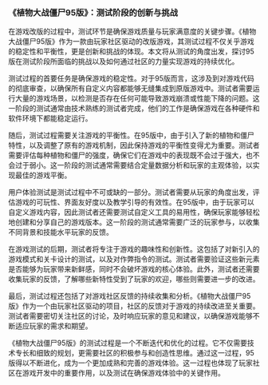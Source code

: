 ### 《植物大战僵尸95版》：测试阶段的创新与挑战

在游戏改版的过程中，测试环节是确保游戏质量与玩家满意度的关键步骤。《植物大战僵尸95版》作为一款由玩家社区驱动的改版游戏，其测试过程不仅关乎游戏的稳定性和平衡性，更是创新和挑战的体现。本文将从测试的角度出发，探讨95版在测试阶段所面临的挑战以及如何通过社区的力量实现游戏的持续优化。

测试过程的首要任务是确保游戏的稳定性。对于95版而言，这涉及到对游戏代码的彻底审查，以确保所有自定义内容都能够无缝集成到原版游戏中。测试者需要运行大量的游戏场景，以检测是否存在任何可能导致游戏崩溃或性能下降的问题。这一阶段的测试通常由技术熟练的测试者完成，他们的工作是确保游戏在各种硬件和软件环境下都能稳定运行。

随后，测试过程需要关注游戏的平衡性。在95版中，由于引入了新的植物和僵尸特性，以及调整了原有的游戏机制，因此保持游戏的平衡性变得尤为重要。测试者需要评估每种植物和僵尸的强度，确保它们在游戏中的表现既不会过于强大，也不会过于弱小。这一阶段的测试通常需要结合定量数据分析和玩家的主观体验，以实现最佳的游戏平衡。

用户体验测试是测试过程中不可或缺的一部分。测试者需要从玩家的角度出发，评估游戏的可玩性、界面友好度以及教学引导的有效性。在95版中，由于玩家可以自定义游戏内容，因此测试者还需要测试自定义工具的易用性，确保玩家能够轻松地创建和分享自己的游戏版本。这一阶段的测试通常需要广泛的玩家参与，以收集不同背景和技能水平玩家的反馈。

在游戏测试的后期，测试者将专注于游戏的趣味性和创新性。这包括了对新引入的游戏模式和关卡设计的测试，以及对作弊指令的测试。测试者需要验证这些新元素是否能够为玩家带来新鲜感，同时不会破坏游戏的核心体验。此外，测试者还需要收集玩家的反馈，了解哪些新特性受到了玩家的欢迎，哪些则需要进一步的改进。

最后，测试过程还包括了对游戏社区反馈的持续收集和分析。《植物大战僵尸95版》作为一个由玩家社区驱动的项目，社区的反馈对于游戏的持续改进至关重要。测试者需要密切关注社区的讨论，及时响应玩家的意见和建议，以确保游戏能够不断适应玩家的需求和期望。

《植物大战僵尸95版》的测试过程是一个不断迭代和优化的过程。它不仅需要技术专长和细致的规划，更需要社区的积极参与和创造性思维。通过这一过程，95版得以不断进化，成为一个更加成熟和完善的游戏体验。这一过程也体现了玩家社区在游戏开发中的重要作用，以及测试在确保游戏体验中的关键作用。
